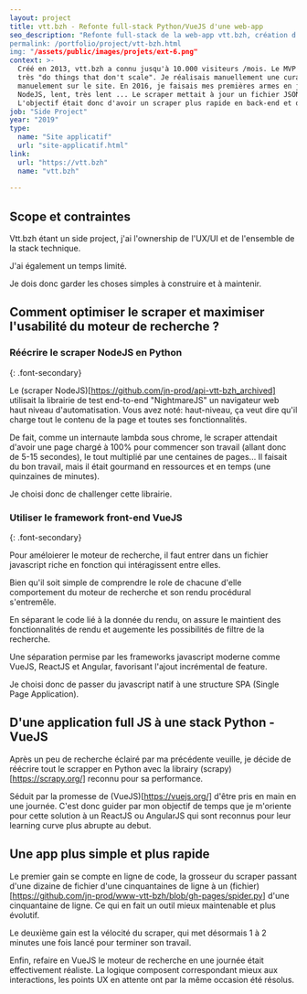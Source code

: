 ```yaml
---
layout: project
title: vtt.bzh - Refonte full-stack Python/VueJS d'une web-app
seo_description: "Refonte full-stack de la web-app vtt.bzh, création d'un scraper python et développement front VueJS.
permalink: /portfolio/project/vtt-bzh.html
img: "/assets/public/images/projets/ext-6.png"
context: >-
  Créé en 2013, vtt.bzh a connu jusqu'à 10.000 visiteurs /mois. Le MVP que j'avais créé sous Wordpress était
  très "do things that don't scale". Je réalisais manuellement une curation des randonnées régionnales, que je listais
  manuelement sur le site. En 2016, je faisais mes premières armes en javascript et développa un scraper en
  NodeJS, lent, très lent ... Le scraper mettait à jour un fichier JSON intégrer en javascript natif sur le site.
  L'objectif était donc d'avoir un scraper plus rapide en back-end et de pouvoir mieux gérer le moteur de recherche en front-end.
job: "Side Project"
year: "2019"
type: 
  name: "Site applicatif"
  url: "site-applicatif.html"
link:
  url: "https://vtt.bzh"
  name: "vtt.bzh"
  
---
```


<!--1. Scope et contraintes-->
## Scope et contraintes
Vtt.bzh étant un side project, j'ai l'ownership de l'UX/UI et de l'ensemble de la stack technique.

J'ai également un temps limité.

Je dois donc garder les choses simples à construire et à maintenir.

<!--2. Problème-->
## Comment optimiser le scraper et maximiser l'usabilité du moteur de recherche ?

### Réécrire le scraper NodeJS en Python
{: .font-secondary}

Le (scraper NodeJS)[https://github.com/jn-prod/api-vtt-bzh_archived] utilisait la librairie de test end-to-end "NightmareJS" un navigateur web haut niveau d'automatisation. Vous avez noté: haut-niveau, ça veut dire qu'il charge tout le contenu de la page et toutes ses fonctionnalités.

De fait, comme un internaute lambda sous chrome, le scraper attendait d'avoir une page chargé à 100% pour commencer son travail (allant donc de 5-15 secondes), le tout multiplié par une centaines de pages... Il faisait du bon travail, mais il était gourmand en ressources et en temps (une quinzaines de minutes).

Je choisi donc de challenger cette librairie.

### Utiliser le framework front-end VueJS
{: .font-secondary}

Pour améloierer le moteur de recherche, il faut entrer dans un fichier javascript riche en fonction qui intéragissent entre elles.

Bien qu'il soit simple de comprendre le role de chacune d'elle comportement du moteur de recherche et son rendu procédural s'entremêle.

En séparant le code lié à la donnée du rendu, on assure le maintient des fonctionnalités de rendu et augemente les possibilités de filtre de la recherche.

Une séparation permise par les frameworks javascript moderne comme VueJS, ReactJS et Angular, favorisant l'ajout incrémental de feature.

Je choisi donc de passer du javascript natif à une structure SPA (Single Page Application).

<!--3. Solutions et choix technique-->
## D'une application full JS à une stack Python - VueJS

Après un peu de recherche éclairé par ma précédente veuille, je décide de réécrire tout le scrapper en Python avec la librairy (scrapy)[https://scrapy.org/] reconnu pour sa performance.

Séduit par la promesse de (VueJS)[https://vuejs.org/] d'être pris en main en une journée. C'est donc guider par mon objectif de temps que je m'oriente pour cette solution à un ReactJS ou AngularJS qui sont reconnus pour leur learning curve plus abrupte au debut.

<!--4. Résultats et leçons-->
## Une app plus simple et plus rapide

Le premier gain se compte en ligne de code, la grosseur du scraper passant d'une dizaine de fichier d'une cinquantaines de ligne à un (fichier)[https://github.com/jn-prod/www-vtt-bzh/blob/gh-pages/spider.py] d'une cinquantaine de ligne. Ce qui en fait un outil mieux maintenable et plus évolutif.

Le deuxième gain est la vélocité du scraper, qui met désormais 1 à 2 minutes une fois lancé pour terminer son travail.

Enfin, refaire en VueJS le moteur de recherche en une journée était effectivement réaliste. La logique composent correspondant mieux aux interactions, les points UX en attente ont par la même occasion été résolus.
